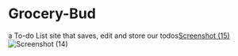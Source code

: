 # Grocery-Bud
a To-do List site that saves, edit and store our todos[Screenshot (15)](https://user-images.githubusercontent.com/101476757/174436668-10ce016d-5108-4d8f-badb-251b43098be1.png)
![Screenshot (14)](https://user-images.githubusercontent.com/101476757/174436671-f772a2db-1fd5-4e5c-a67d-2671ebe844c3.png)
